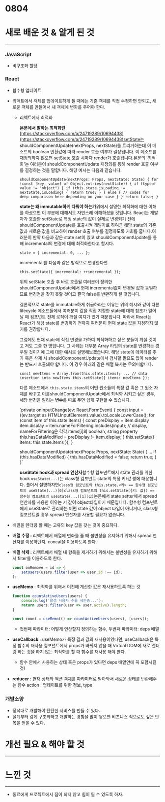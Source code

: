 # 0804

# 새로 배운 것 & 알게 된 것

---

### JavaScript

- 비구조화 할당

### React

- 함수형 업데이트
- 리액트에서 객체를 업데이트하게 될 때에는 기존 객체를 직접 수정하면 안되고, 새로운 객체를 만들어서 새 객체에 변화를 주어야 한다.
    - 리액트에서 최적화

        **본문에서 말하는 최적화란**[https://stackoverflow.com/a/24719289/10694438](https://stackoverflow.com/a/24719289/10694438)setState는 shouldComponentUpdate(nextProps, nextState)를 트리거하는데 이 메소드의 boolean 반환값에 따라 render 호출 여부가 결정됩니다. 이 메소드를 재정의하지 않으면 setState 호출 시마다 render가 호출됩니다.본문의 '최적화'는 여러분이 shouldComponentUpdate 재정의를 통해 render 호출 여부를 결정하는 것을 말합니다. 해당 예시는 다음과 같습니다.

        `shouldComponentUpdate(nextProps: Props, nextState: State) {
          for (const [key, value] of Object.entries(nextState)) {
            if (typeof value != "object") {
              if (this.state.isLoading != nextState.isLoading) {
                return true;
              }
            }
            else {
              // codes for deep comparison here depending on your case
            }
          }
          return false;
        }`

        **state는 왜 immutable하게 다뤄야 하는가**위에서 설명한 최적화에 대한 이해를 하셨으면 이 부분에 대해서도 자연스레 이해하셨을 것입니다. React는 개발자가 호출한 setState로 특정 state의 값이 실제로 변경되기 전에 shouldComponentUpdate를 호출시켜 개발자로 하여금 해당 state의 기존 값과 새로운 값을 비교하여 render 호출 여부를 결정하도록 기회를 줍니다.여러분이 만약 다음과 같은 state set이 있고 shouldComponentUpdate를 통해 incremental의 변경에 대해 최적화한다고 합시다.

        `state = {
          incremental: 0,
          ...
        };`

        incremental를 다음과 같은 방식으로 변경한다면

        `this.setState({
          incremental: ++incremental
        });`

        위의 setState 호출 후 바로 호출될 여러분이 정의한 shouldComponentUpdate에서 현재 incremental값이 변경될 값과 동일하므로 변경점을 찾지 못할 것이고 결국 false를 반환하게 될 것입니다.

        결론적으로 state를 immutable하게 취급하라는 이유는 위의 예시와 같이 다른 lifecycle 메소드들에서 여러분이 값을 직접 지정한 state에 대해 참조가 일어날 때 컴포넌트 전체 로직이 깨질 여지가 있기 때문입니다. 따라서 React는 React가 해당 state를 변경하기 전까지 여러분이 현재 state 값을 지정하지 않기를 권장합니다.

        그럼에도 현재 state에 직접 변경을 가하여 최적화하고 싶은 분들이 계실 것이고 저도 그중 한 명입니다. 그 사례는 대부분 Array 타입의 state를 변경하는 경우일 것이기에 그에 대한 예시로 설명해보겠습니다. 해당 state에 데이터를 추가 혹은 삭제 시 shouldComponentUpdate에서 검사할 필요도 없이 render는 반드시 호출돼야 합니다. 이 경우 아래와 같은 배열 복사는 무의미합니다.

        `const newItems = Array.from(this.state.items);
        ... // data insertion into newItems
        this.setState({
          items: newItems
        });`

        다른 메소드에서 `this.state.items`의 어떤 원소들의 특정 값 혹은 그 원소 자체를 바꾸고 이를shouldComponentUpdate에서 최적화 시키고 싶은 경우, 해당 변경을 알리는 **변수**를 따로 두면 쉽게 구현할 수 있습니다.

        `private onInputChange(ev: React.FormEvent<HTMLInputElement>) {
          const input = ((ev.target as HTMLInputElement).value).toLocaleLowerCase();
          for (const item of this.state.items) {
            const preDisplay = item.display
            item.display = item.nameForFiltering.includes(input); // display, nameForFiltering은 각각 items[i]의 boolean, string property
            this.hasDataModified = preDisplay != item.display;
          }
          this.setState({
            items: this.state.items
          });
        }

        shouldComponentUpdate(nextProps: Props, nextState: State) {
          ...
          if (this.hasDataModified) {
            this.hasDataModified = false;
            return true;
          }
        }`

        **useState hook과 spread 연산자**함수형 컴포넌트에서 state 관리를 위한 hook `useState(...)`는 class형 컴포넌트 state의 특정 키/값 쌍에 대응합니다. 풀어서 설명하자면`class형 컴포넌트의 this.state.<키> == 함수형 컴포넌트의 useState(...)[0]class형 컴포넌트의 this.setState({키: 값}) == 함수형 컴포넌트의 useState(...)[1](값)`본문에서 state setter에서 spread 연산자를 사용한 이유는 저 값이 object타입이기 때문입니다. 함수형 컴포넌트에서 useState로 관리하는 어떤 state 값이 object 타입이 아니거나, class형 컴포넌트일 경우 spread 연산자를 사용할 필요가 없습니다.

- 배열을 렌더링 할 때는 고유의 key 값을 갖는 것이 중요하다.
- **배열 수정 :** 리액트에서 배열에 변화를 줄 때 불변성을 유지하기 위해서 spread 연산자를 이용하던지, concat을 이용하도록 한다.
- **배열 삭제 :** 리액트에서 배열 내 항목을 제거하기 위해서는 불변성을 유지하기 위해서 filter를 이용하도록 한다.

    ```jsx
    const onRemove = id => {
    	setUsers(users.filter(user => user.id !== id);
    };
    ```

- **useMemo** : 최적화를 위해서 이전에 계산한 값은 재사용하도록 하는 것

    ```jsx
    function countActiveUsers(users) {
    	console.log('활성 사용자 수를 세는중...');
    	return users.filter(user => user.active).length;
    }

    const count = useMemo(() => countActiveUsers(users), [users]);
    ```

    - 첫번째 파라미터: 어떻게 연산할지 정의하는 함수, 두번째 파라미터: deps 배열

- **useCallback :** useMemo가 특정 결과 값의 재사용이였다면, useCallback은 특정 함수의 재사용
                         컴포넌트에서 props가 바뀌지 않을 때 Virtual DOM에 새로 랜더링 하는 것을 하지 않는 
                         최적화를 할 때 함수를 재사용 해야 한다.
    - 함수 안에서 사용하는 상태 혹은 props가 있다면 deps 배열안에 꼭 포함시킬 것!

- **reducer** : 현재 상태와 액션 객체를 파라미터로 받아와서 새로운 상태를 반환해주는 함수
                  action : 업데이트를 위한 정보, type

### 개발소양

- 정석대로 개발해야 탄탄한 서비스를 만들 수 있다.
- 설계부터 깊게 구조화하고 개발하는 경험을 많이 쌓으면 비즈니스 적으로도 깊은 안목을 얻을 수 있다.

# 개선 필요 & 해야 할 것

---

# 느낀 것

---

- 동료에게 프로젝트에서 짐이 되지 않고 힘이 될 수 있도록 하자.